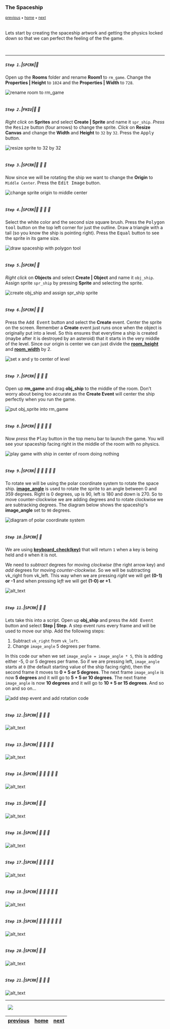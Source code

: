 <img src="https://via.placeholder.com/1000x4/45D7CA/45D7CA" alt="drawing" height="4px"/>

### The Spaceship

<sub>[previous](../setting-up/README.md#user-content-setting-up) • [home](../README.md#user-content-gms2-ue4-space-rocks) • [next](../)</sub>

<img src="https://via.placeholder.com/1000x4/45D7CA/45D7CA" alt="drawing" height="4px"/>

Lets start by creating the spaceship artwork and getting the physics locked down so that we can perfect the feeling of the the game.

<br>

---


##### `Step 1.`\|`SPCRK`|:small_blue_diamond:

Open up the **Rooms** folder and rename **Room1** to `rm_game`.  Change the **Properties | Height** to `1024` and the **Properties | Width** to `728`.

![rename room to rm_game](images/renameRoomGame.png)

<img src="https://via.placeholder.com/500x2/45D7CA/45D7CA" alt="drawing" height="2px" alt = ""/>

##### `Step 2.`\|`FHIU`|:small_blue_diamond: :small_blue_diamond: 

*Right click* on **Sprites** and select **Create | Sprite** and name it `spr_ship`.  *Press* the <kbd>Resize</kbd> button (four arrows) to change the sprite. *Click* on **Resize Canvas** and change the **Width** and **Height** to `32` by `32`. Press the <kbd>Apply</kbd> button.

![resize sprite to 32 by 32](images/resize32by32.png)

<img src="https://via.placeholder.com/500x2/45D7CA/45D7CA" alt="drawing" height="2px" alt = ""/>

##### `Step 3.`\|`SPCRK`|:small_blue_diamond: :small_blue_diamond: :small_blue_diamond:

Now since we will be rotating the ship we want to change the **Origin** to `Middle Center`. Press the <kbd>Edit Image</kbd> button.

![change sprite origin to middle center](images/originMiddleCenter.png)

<img src="https://via.placeholder.com/500x2/45D7CA/45D7CA" alt="drawing" height="2px" alt = ""/>

##### `Step 4.`\|`SPCRK`|:small_blue_diamond: :small_blue_diamond: :small_blue_diamond: :small_blue_diamond:

Select the white color and the second size square brush.  Press the <kbd>Polygon tool</kbd> button on the top left corner for just the outline.  Draw a triangle with a tail (so you know the ship is pointing right). Press the <kbd>Equal</kbd> button to see the sprite in its game size.

![draw spaceship with polygon tool](images/DrawSpaceship.gif)

<img src="https://via.placeholder.com/500x2/45D7CA/45D7CA" alt="drawing" height="2px" alt = ""/>

##### `Step 5.`\|`SPCRK`| :small_orange_diamond:

*Right click* on **Objects** and select **Create | Object** and name it `obj_ship`.  Assign sprite `spr_ship` by pressing **Sprite** and selecting the sprite.

![create obj_ship and assign spr_ship sprite](images/objShip.png)


<img src="https://via.placeholder.com/500x2/45D7CA/45D7CA" alt="drawing" height="2px" alt = ""/>

##### `Step 6.`\|`SPCRK`| :small_orange_diamond: :small_blue_diamond:

Press the <kbd>Add Event</kbd> button and select the **Create** event.  Center the sprite on the screen.  Remember a **Create** event just runs once when the object is originally put into a level.  So this ensures that everytime a ship is created (maybe after it is destroyed by an asteroid) that it starts in the very middle of the level. Since our origin is center we can just divide the **[room_height](https://manual.yoyogames.com/GameMaker_Language/GML_Reference/Asset_Management/Rooms/room_height.htm)** and **[room_width](https://manual.yoyogames.com/GameMaker_Language/GML_Reference/Asset_Management/Rooms/room_width.htm)** by 2.

![set x and y to center of level](images/addShipCreateEvent.png)

<img src="https://via.placeholder.com/500x2/45D7CA/45D7CA" alt="drawing" height="2px" alt = ""/>

##### `Step 7.`\|`SPCRK`| :small_orange_diamond: :small_blue_diamond: :small_blue_diamond:

Open up **rm_game** and drag **obj_ship** to the middle of the room.  Don't worry about being too accurate as the **Create Event** will center the ship perfectly when you run the game.

![put obj_sprite into rm_game](images/shipInRoom.png)

<img src="https://via.placeholder.com/500x2/45D7CA/45D7CA" alt="drawing" height="2px" alt = ""/>

##### `Step 8.`\|`SPCRK`| :small_orange_diamond: :small_blue_diamond: :small_blue_diamond: :small_blue_diamond:

Now *press* the <kbd>Play</kbd> button in the top menu bar to launch the game. You will see your spaceship facing right in the middle of the room with no physics.

![play game with ship in center of room doing nothing](images/shipInRoomGame.png)

<img src="https://via.placeholder.com/500x2/45D7CA/45D7CA" alt="drawing" height="2px" alt = ""/>

##### `Step 9.`\|`SPCRK`| :small_orange_diamond: :small_blue_diamond: :small_blue_diamond: :small_blue_diamond: :small_blue_diamond:

To rotate we will be using the polar coordinate system to rotate the space ship.  **[image_angle](https://manual.yoyogames.com/GameMaker_Language/GML_Reference/Asset_Management/Sprites/Sprite_Instance_Variables/image_angle.htm)** is used to rotate the sprite to an angle between 0 and 359 degrees.  Right is 0 degrees, up is 90, left is 180 and down is 270.  So to move counter-clockwise we are adding degrees and to rotate clockwise we are subtracking degrees. The diagram below shows the spaceship's **image_angle** set to `90` degrees.

![diagram of polar coordinate system](images/polarCoordinate.png)

<img src="https://via.placeholder.com/500x2/45D7CA/45D7CA" alt="drawing" height="2px" alt = ""/>

##### `Step 10.`\|`SPCRK`| :large_blue_diamond:


We are using **[keyboard_check(key)](https://manual.yoyogames.com/GameMaker_Language/GML_Reference/Game_Input/Keyboard_Input/keyboard_check.htm)** that will return `1` when a key is being held and `0` when it is not. 

We need to *subtract* degrees for moving *clockwise* (the right arrow key) and *add* degrees for moving *counter-clockwise*.  So we will be subtracting vk_right from vk_left.  This way when we are pressing *right* we will get **(0-1) or -1** and when pressing *left* we will get **(1-0) or +1**.

![alt_text](images/addSubtract.png)

<img src="https://via.placeholder.com/500x2/45D7CA/45D7CA" alt="drawing" height="2px" alt = ""/>

##### `Step 11.`\|`SPCRK`| :large_blue_diamond: :small_blue_diamond: 

Lets take this into a script.  Open up **obj_ship** and press the <kbd>Add Event</kbd> button and select **Step | Step**.  A step event runs every frame and will be used to move our ship. Add the following steps:

1.  Subtract `vk_right` from `vk_left`.
2.  Change `image_angle` 5 degrees per frame.

In this code our when we set `image_angle = image_angle * 5`, this is adding either -5, 0 or 5 degrees  per frame. So if we are pressing left, `image_angle` starts at `0` (the default starting value of the ship facing right), then the second frame it moves to **0 + 5 or 5 degrees**. The next frame `image_angle` is now **5 degrees** and it will go to **5 + 5 or 10 degrees**. The next frame `image_angle` is now **10 degrees** and it will go to **10 + 5 or 15 degrees**. And so on and so on...


![add step event and add rotation code](images/rotateShipStep.png)

<img src="https://via.placeholder.com/500x2/45D7CA/45D7CA" alt="drawing" height="2px" alt = ""/>


##### `Step 12.`\|`SPCRK`| :large_blue_diamond: :small_blue_diamond: :small_blue_diamond: 

![alt_text](images/.png)

<img src="https://via.placeholder.com/500x2/45D7CA/45D7CA" alt="drawing" height="2px" alt = ""/>

##### `Step 13.`\|`SPCRK`| :large_blue_diamond: :small_blue_diamond: :small_blue_diamond:  :small_blue_diamond: 

![alt_text](images/.png)

<img src="https://via.placeholder.com/500x2/45D7CA/45D7CA" alt="drawing" height="2px" alt = ""/>

##### `Step 14.`\|`SPCRK`| :large_blue_diamond: :small_blue_diamond: :small_blue_diamond: :small_blue_diamond:  :small_blue_diamond: 

![alt_text](images/.png)

<img src="https://via.placeholder.com/500x2/45D7CA/45D7CA" alt="drawing" height="2px" alt = ""/>

##### `Step 15.`\|`SPCRK`| :large_blue_diamond: :small_orange_diamond: 

![alt_text](images/.png)

<img src="https://via.placeholder.com/500x2/45D7CA/45D7CA" alt="drawing" height="2px" alt = ""/>

##### `Step 16.`\|`SPCRK`| :large_blue_diamond: :small_orange_diamond:   :small_blue_diamond: 

![alt_text](images/.png)

<img src="https://via.placeholder.com/500x2/45D7CA/45D7CA" alt="drawing" height="2px" alt = ""/>

##### `Step 17.`\|`SPCRK`| :large_blue_diamond: :small_orange_diamond: :small_blue_diamond: :small_blue_diamond:

![alt_text](images/.png)

<img src="https://via.placeholder.com/500x2/45D7CA/45D7CA" alt="drawing" height="2px" alt = ""/>

##### `Step 18.`\|`SPCRK`| :large_blue_diamond: :small_orange_diamond: :small_blue_diamond: :small_blue_diamond: :small_blue_diamond:

![alt_text](images/.png)

<img src="https://via.placeholder.com/500x2/45D7CA/45D7CA" alt="drawing" height="2px" alt = ""/>

##### `Step 19.`\|`SPCRK`| :large_blue_diamond: :small_orange_diamond: :small_blue_diamond: :small_blue_diamond: :small_blue_diamond: :small_blue_diamond:

![alt_text](images/.png)

<img src="https://via.placeholder.com/500x2/45D7CA/45D7CA" alt="drawing" height="2px" alt = ""/>

##### `Step 20.`\|`SPCRK`| :large_blue_diamond: :large_blue_diamond:

![alt_text](images/.png)

<img src="https://via.placeholder.com/500x2/45D7CA/45D7CA" alt="drawing" height="2px" alt = ""/>

##### `Step 21.`\|`SPCRK`| :large_blue_diamond: :large_blue_diamond: :small_blue_diamond:

![alt_text](images/.png)

___


<img src="https://via.placeholder.com/1000x4/dba81a/dba81a" alt="drawing" height="4px" alt = ""/>

<img src="https://via.placeholder.com/1000x100/45D7CA/000000/?text=Next Up - ADD NEXT PAGE">

<img src="https://via.placeholder.com/1000x4/dba81a/dba81a" alt="drawing" height="4px" alt = ""/>

| [previous](../setting-up/README.md#user-content-setting-up)| [home](../README.md#user-content-gms2-ue4-space-rocks) | [next](../)|
|---|---|---|
